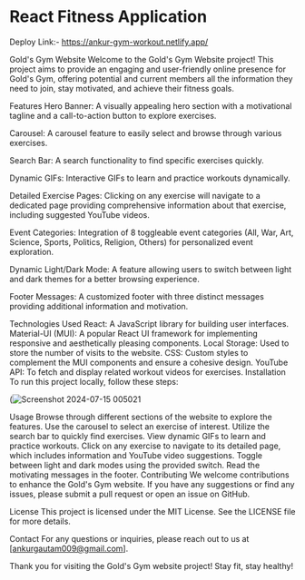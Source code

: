 # React Fitness Application
Deploy Link:- https://ankur-gym-workout.netlify.app/

Gold's Gym Website
Welcome to the Gold's Gym Website project! This project aims to provide an engaging and user-friendly online presence for Gold's Gym, offering potential and current members all the information they need to join, stay motivated, and achieve their fitness goals.

Features
Hero Banner: A visually appealing hero section with a motivational tagline and a call-to-action button to explore exercises.

Carousel: A carousel feature to easily select and browse through various exercises.

Search Bar: A search functionality to find specific exercises quickly.

Dynamic GIFs: Interactive GIFs to learn and practice workouts dynamically.

Detailed Exercise Pages: Clicking on any exercise will navigate to a dedicated page providing comprehensive information about that exercise, including suggested YouTube videos.

Event Categories: Integration of 8 toggleable event categories (All, War, Art, Science, Sports, Politics, Religion, Others) for personalized event exploration.

Dynamic Light/Dark Mode: A feature allowing users to switch between light and dark themes for a better browsing experience.

Footer Messages: A customized footer with three distinct messages providing additional information and motivation.

Technologies Used
React: A JavaScript library for building user interfaces.
Material-UI (MUI): A popular React UI framework for implementing responsive and aesthetically pleasing components.
Local Storage: Used to store the number of visits to the website.
CSS: Custom styles to complement the MUI components and ensure a cohesive design.
YouTube API: To fetch and display related workout videos for exercises.
Installation
To run this project locally, follow these steps:


(![Screenshot 2024-07-15 005021](https://github.com/user-attachments/assets/6974c074-4cc8-4157-95aa-9d796c55933a)



Usage
Browse through different sections of the website to explore the features.
Use the carousel to select an exercise of interest.
Utilize the search bar to quickly find exercises.
View dynamic GIFs to learn and practice workouts.
Click on any exercise to navigate to its detailed page, which includes information and YouTube video suggestions.
Toggle between light and dark modes using the provided switch.
Read the motivating messages in the footer.
Contributing
We welcome contributions to enhance the Gold's Gym website. If you have any suggestions or find any issues, please submit a pull request or open an issue on GitHub.

License
This project is licensed under the MIT License. See the LICENSE file for more details.

Contact
For any questions or inquiries, please reach out to us at [ankurgautam009@gmail.com].

Thank you for visiting the Gold's Gym website project! Stay fit, stay healthy!






